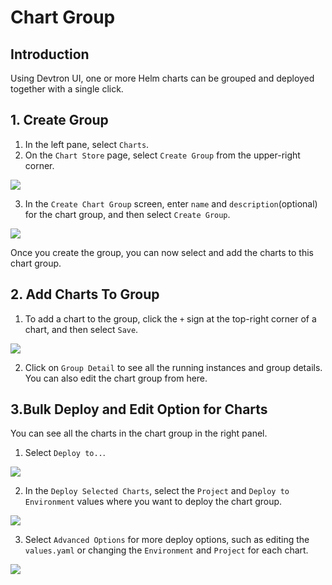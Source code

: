 # Chart Group

## Introduction

Using Devtron UI, one or more Helm charts can be grouped and deployed together with a single click.

## 1. Create Group 

1. In the left pane, select `Charts`.
2. On the `Chart Store` page, select `Create Group` from the upper-right corner.

![](https://devtron-public-asset.s3.us-east-2.amazonaws.com/images/deploy-chart/chart-group/chart-group-1.jpg)

3. In the `Create Chart Group` screen, enter `name` and `description`(optional) for the chart group, and then select `Create Group`.

![](https://devtron-public-asset.s3.us-east-2.amazonaws.com/images/deploy-chart/chart-group/chart-group-2.jpg)

Once you create the group, you can now select and add the charts to this chart group.

## 2. Add Charts To Group 

1. To add a chart to the group, click the `+` sign at the top-right corner of a chart, and then select `Save`.

![](https://devtron-public-asset.s3.us-east-2.amazonaws.com/images/deploy-chart/chart-group/chart-group-3.jpg)

2. Click on `Group Detail` to see all the running instances and group details. You can also edit the chart group from here.

## 3.Bulk Deploy and Edit Option for Charts

You can see all the charts in the chart group in the right panel. 
1. Select `Deploy to..`.

![](https://devtron-public-asset.s3.us-east-2.amazonaws.com/images/deploy-chart/chart-group/chart-group-4.jpg)

2. In the `Deploy Selected Charts`, select the `Project` and `Deploy to Environment` values where you want to deploy the chart group.

![](https://devtron-public-asset.s3.us-east-2.amazonaws.com/images/deploy-chart/chart-group/chart-group-5.jpg)

3. Select `Advanced Options` for more deploy options, such as editing the `values.yaml` or changing the `Environment` and `Project` for each chart.

![](https://devtron-public-asset.s3.us-east-2.amazonaws.com/images/deploy-chart/chart-group/chart-group-6.jpg)
